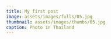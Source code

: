 ```yaml
---
title: My first post
image: assets/images/fulls/05.jpg
thumbnail: assets/images/thumbs/05.jpg
caption: Photo in Thailand
---
```

